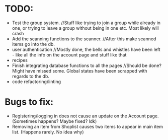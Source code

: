 # TODO:

* Test the group system. //Stuff like trying to join a group while already in one, or trying to leave a group without being in one etc. Most likely will crash
* Add the scanning functions to the scanner. //After this make scanned items go into the db.
* user authentication //Mostly done, the bells and whistles have been left - like all the info on the account page and stuff like that
* recipes
* Finish integrating database functions to all the pages //Should be done? Might have missed some. Global states have been scrapped with regards to the db.
* code refactoring/linting

# Bugs to fix:

* Registering/logging in does not cause an update on the Account page. (Sometimes happens? Maybe fixed? Idk)
* Removing an item from Shoplist causes two items to appear in main item list. (Happens rarely. No idea why)
